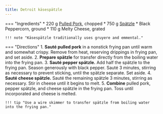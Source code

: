 ```yaml
---
title: Detroit käsespätzle
---
```


=== "Ingredients"
    * 220 g [Pulled Pork](../../meats/pork/pulled-pork.md), chopped
    * 750 g [Spätzle](index.md)
    * Black Peppercorn, ground
    * 110 g Melty Cheese, grated

    !!! note "Käsespätzle traditionally uses gruyere and emmental."

=== "Directions"
    1. **Sauté pulled pork** in a nonstick frying pan until warm and somewhat crispy. Remove from heat, reserving drippings in frying pan, and set aside.
    2. **Prepare spätzle** for transfer directly from the boiling water into the frying pan.
    3. **Sauté pepper spätzle.** Add half the spätzle to the frying pan. Season generously with black pepper. Sauté 3 minutes, stirring as necessary to prevent sticking, until the spätzle separate. Set aside.
    4. **Sauté cheese spätzle.** Sauté the remaining spätzle 3 minutes, stirring as necessary. Stir in cheese until it begins to melt.
    5. **Combine** pulled pork, pepper spätzle, and cheese spätzle in the frying pan. Toss until incorporated and cheese is melted.

    !!! tip "Use a wire skimmer to transfer spätzle from boiling water into the frying pan."
